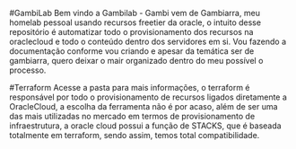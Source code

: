 #GambiLab
Bem vindo a Gambilab - Gambi vem de Gambiarra, meu homelab pessoal usando recursos freetier da oracle, o intuito desse repositório é automatizar todo o provisionamento dos recursos na oraclecloud e todo o conteúdo dentro dos servidores em si. Vou fazendo a documentação conforme vou criando e apesar da temática ser de gambiarra, quero deixar o mair organizado dentro do meu possível o processo. 

#Terraform
Acesse a pasta para mais informações, o terraform é responsável por todo o provisionamento de recursos ligados diretamente a OracleCloud, a escolha da ferramenta não é por acaso, além de ser uma das mais utilizadas no mercado em termos de provisionamento de infraestrutura, a oracle cloud possui a função de STACKS, que é baseada totalmente em terraform, sendo assim, temos total compatibilidade.
